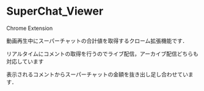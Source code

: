 # SuperChat_Viewer
Chrome Extension

動画再生中にスーパーチャットの合計値を取得するクローム拡張機能です．


リアルタイムにコメントの取得を行うのでライブ配信，アーカイブ配信どちらも対応しています


表示されるコメントからスーパーチャットの金額を抜き出し足し合わせています．
